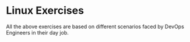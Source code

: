 # Linux Exercises

All the above exercises are based on different scenarios faced by DevOps Engineers in their day job.

